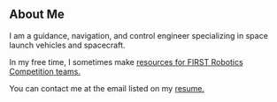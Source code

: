## About Me

I am a guidance, navigation, and control engineer specializing in space launch vehicles and spacecraft.

In my free time, I sometimes make [resources for FIRST Robotics Competition teams.](/atz/frc)

You can contact me at the email listed on my [resume.](/Julia_Schatz_Resume.pdf)
